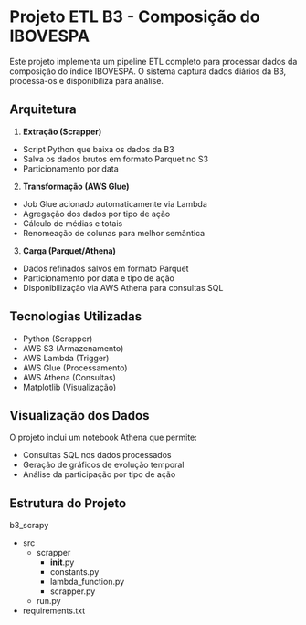 # Projeto ETL B3 - Composição do IBOVESPA

Este projeto implementa um pipeline ETL completo para processar dados da composição do índice IBOVESPA. O sistema captura dados diários da B3, processa-os e disponibiliza para análise.

## Arquitetura

1. **Extração (Scrapper)**
  - Script Python que baixa os dados da B3
  - Salva os dados brutos em formato Parquet no S3
  - Particionamento por data

2. **Transformação (AWS Glue)**
  - Job Glue acionado automaticamente via Lambda
  - Agregação dos dados por tipo de ação  
  - Cálculo de médias e totais
  - Renomeação de colunas para melhor semântica

3. **Carga (Parquet/Athena)**
  - Dados refinados salvos em formato Parquet
  - Particionamento por data e tipo de ação
  - Disponibilização via AWS Athena para consultas SQL

## Tecnologias Utilizadas

- Python (Scrapper)
- AWS S3 (Armazenamento)
- AWS Lambda (Trigger)
- AWS Glue (Processamento) 
- AWS Athena (Consultas)
- Matplotlib (Visualização)

## Visualização dos Dados

O projeto inclui um notebook Athena que permite:
- Consultas SQL nos dados processados
- Geração de gráficos de evolução temporal
- Análise da participação por tipo de ação

## Estrutura do Projeto

b3_scrapy
- src
  - scrapper
    - __init__.py
    - constants.py
    - lambda_function.py
    - scrapper.py
  - run.py
- requirements.txt
